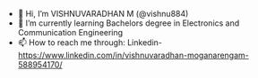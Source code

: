 - 👋 Hi, I’m VISHNUVARADHAN M (@vishnu884)
- 🌱 I’m currently learning Bachelors degree in Electronics and Communication Engineering
- 📫 How to reach me through: Linkedin-https://www.linkedin.com/in/vishnuvaradhan-moganarengam-588954170/

<!---
vishnu884/vishnu884 is a ✨ special ✨ repository because its `README.md` (this file) appears on your GitHub profile.
You can click the Preview link to take a look at your changes.
--->
